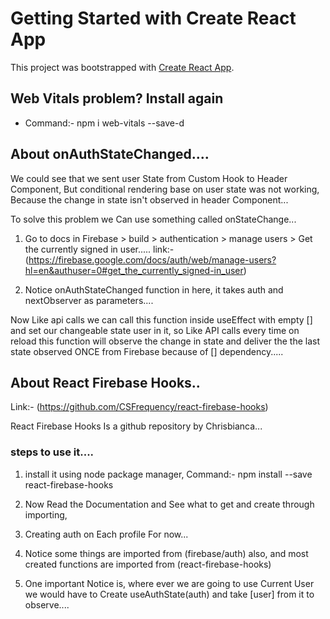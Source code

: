 # Getting Started with Create React App

This project was bootstrapped with [Create React App](https://github.com/facebook/create-react-app).

## Web Vitals problem? Install again

* Command:- npm i web-vitals --save-d

## About onAuthStateChanged....

We could see that we sent user State from Custom Hook to Header Component, But conditional rendering base on user state was not working, Because the change in state isn't observed in header Component...

To solve this problem we Can use something called onStateChange...

1. Go to docs in Firebase > build > authentication > manage users > Get the currently signed in user..... link:-(https://firebase.google.com/docs/auth/web/manage-users?hl=en&authuser=0#get_the_currently_signed-in_user)

2. Notice onAuthStateChanged function in here, it takes auth and nextObserver as parameters....

Now Like api calls we can call this function inside useEffect with empty [] and set our changeable state user in it, so Like API calls every time on reload this function will observe the change in state and deliver the the last state observed ONCE from Firebase  because of [] dependency.....




## About React Firebase Hooks..

Link:- (https://github.com/CSFrequency/react-firebase-hooks)

React Firebase Hooks Is a github repository by Chrisbianca...

### steps to use it....

1. install it using node package manager, Command:- npm install --save react-firebase-hooks

2. Now Read the Documentation and See what to get and create through importing, 

3. Creating auth on Each profile For now...

4. Notice some things are imported from (firebase/auth) also, and most created functions are imported from (react-firebase-hooks)

5. One important Notice is, where ever we are going to use Current User we would have to Create useAuthState(auth) and take [user] from it to observe....


